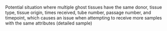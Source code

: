 Potential situation where multiple ghost tissues have the same donor, tissue type, tissue origin,
times received, tube number, passage number, and timepoint, which causes an issue when attempting to
receive more samples with the same attributes (detailed sample)
